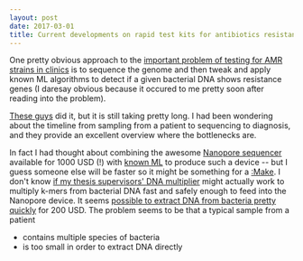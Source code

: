 ```yaml
---
layout: post
date: 2017-03-01
title: Current developments on rapid test kits for antibiotics resistance detection
---
```


One pretty obvious approach to the [important problem of testing for AMR strains in clinics](https://longitudeprize.org/challenge/antibiotics)
is to sequence the genome and then tweak and apply known ML algorithms to detect if a given bacterial DNA shows resistance genes (I daresay
obvious because it occured to me pretty soon after reading into the problem).

[These guys](https://doi.org/10.1038/ncomms10063) did it, but it is still taking pretty long. I had been wondering about the timeline from 
sampling from a patient to sequencing to diagnosis, and they provide an excellent overview where the bottlenecks are.

In fact I had thought about combining the awesome [Nanopore sequencer](https://nanoporetech.com/) available for 1000 USD (!) with 
[known ML](https://simatai.github.io/2017/02/28/literature-review/) to produce such a device -- but I guess someone else will be 
faster so it might be something for a [:Make](http://www.makezine.com). I don't know [if my thesis supervisors' DNA 
multiplier](http://prl.aps.org/abstract/PRL/v104/i18/e188102) might 
actually work to multiply k-mers from bacterial DNA fast and safely enough to feed into the Nanopore device. It seems [possible to extract DNA from bacteria pretty quickly](https://www.thermofisher.com/us/en/home/life-science/dna-rna-purification-analysis/dna-extraction/genomic-dna-extraction/bacteria-dna-extraction.html) for 200 USD. The problem seems to be that a typical sample from a patient 

+ contains multiple species of bacteria
+ is too small in order to extract DNA directly

